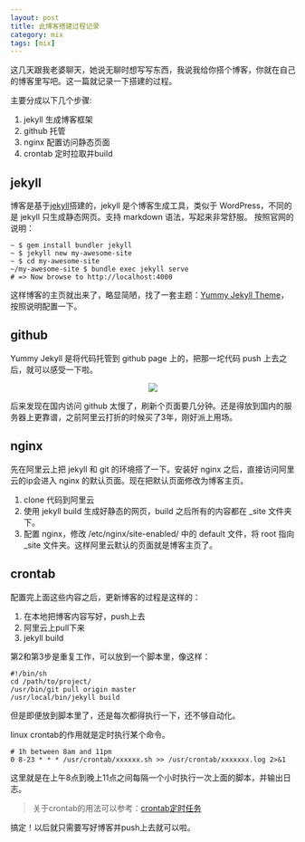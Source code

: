 ```yaml
---
layout: post
title: 此博客搭建过程记录
category: mix
tags: [mix]
---
```


这几天跟我老婆聊天，她说无聊时想写写东西，我说我给你搭个博客，你就在自己的博客里写吧。这一篇就记录一下搭建的过程。

主要分成以下几个步骤:
1. jekyll 生成博客框架
2. github 托管
3. nginx 配置访问静态页面
4. crontab 定时拉取并build

## jekyll

博客是基于[jekyll](https://jekyllrb.com/)搭建的，jekyll 是个博客生成工具，类似于 WordPress，不同的是 jekyll 只生成静态网页。支持 markdown 语法，写起来非常舒服。
按照官网的说明：
```text
~ $ gem install bundler jekyll
~ $ jekyll new my-awesome-site
~ $ cd my-awesome-site
~/my-awesome-site $ bundle exec jekyll serve
# => Now browse to http://localhost:4000
```
这样博客的主页就出来了，略显简陋，找了一套主题：[Yummy Jekyll Theme](https://github.com/DONGChuan/Yummy-Jekyll)，按照说明配置一下。

## github

Yummy Jekyll 是将代码托管到 github page 上的，把那一坨代码 push 上去之后，就可以感受一下啦。
<p align="center">
    <img src="http://betterzn.com/assets/images/2018_07_26/blog.png" />
</p>

后来发现在国内访问 github 太慢了，刷新个页面要几分钟。还是得放到国内的服务器上更靠谱，之前阿里云打折的时候买了3年，刚好派上用场。

## nginx

先在阿里云上把 jekyll 和 git 的环境搭了一下。安装好 nginx 之后，直接访问阿里云的ip会进入 nginx 的默认页面。现在把默认页面修改为博客主页。
1. clone 代码到阿里云
2. 使用 jekyll build 生成好静态的网页，build 之后所有的内容都在 _site 文件夹下。
3. 配置 nginx，修改 /etc/nginx/site-enabled/ 中的 default 文件，将 root 指向 _site 文件夹。这样阿里云默认的页面就是博客主页了。

## crontab

配置完上面这些内容之后，更新博客的过程是这样的：
1. 在本地把博客内容写好，push上去
2. 阿里云上pull下来
3. jekyll build

第2和第3步是重复工作，可以放到一个脚本里，像这样：
```text
#!/bin/sh
cd /path/to/project/
/usr/bin/git pull origin master
/usr/local/bin/jekyll build
```
但是即便放到脚本里了，还是每次都得执行一下，还不够自动化。

linux crontab的作用就是定时执行某个命令。

```text
# 1h between 8am and 11pm
0 8-23 * * * /usr/crontab/xxxxxx.sh >> /usr/crontab/xxxxxxx.log 2>&1
```
这里就是在上午8点到晚上11点之间每隔一个小时执行一次上面的脚本，并输出日志。
> 关于crontab的用法可以参考：[crontab定时任务](http://linuxtools-rst.readthedocs.io/zh_CN/latest/tool/crontab.html)

搞定！以后就只需要写好博客并push上去就可以啦。